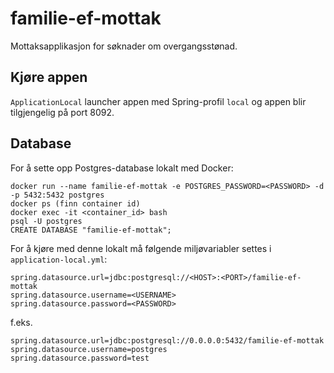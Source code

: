 # familie-ef-mottak
Mottaksapplikasjon for søknader om overgangsstønad.

## Kjøre appen
`ApplicationLocal` launcher appen med Spring-profil `local` og appen blir tilgjengelig på port 8092.

## Database

For å sette opp Postgres-database lokalt med Docker:
```
docker run --name familie-ef-mottak -e POSTGRES_PASSWORD=<PASSWORD> -d -p 5432:5432 postgres
docker ps (finn container id)
docker exec -it <container_id> bash
psql -U postgres
CREATE DATABASE "familie-ef-mottak";
```

For å kjøre med denne lokalt må følgende miljøvariabler settes i `application-local.yml`:
```
spring.datasource.url=jdbc:postgresql://<HOST>:<PORT>/familie-ef-mottak
spring.datasource.username=<USERNAME>
spring.datasource.password=<PASSWORD>
```
f.eks. 
```
spring.datasource.url=jdbc:postgresql://0.0.0.0:5432/familie-ef-mottak
spring.datasource.username=postgres
spring.datasource.password=test
``` 
